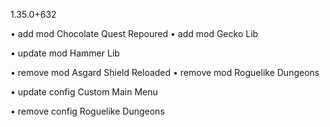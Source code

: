 1.35.0+632

• add mod Chocolate Quest Repoured
• add mod Gecko Lib

• update mod Hammer Lib

• remove mod Asgard Shield Reloaded
• remove mod Roguelike Dungeons

• update config Custom Main Menu

• remove config Roguelike Dungeons
